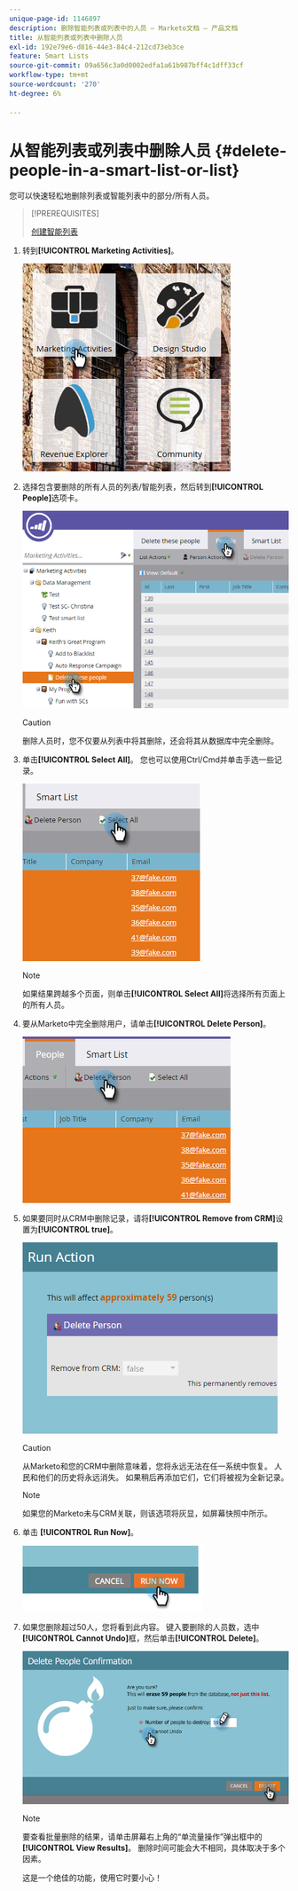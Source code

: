 ```yaml
---
unique-page-id: 1146897
description: 删除智能列表或列表中的人员 — Marketo文档 — 产品文档
title: 从智能列表或列表中删除人员
exl-id: 192e79e6-d816-44e3-84c4-212cd73eb3ce
feature: Smart Lists
source-git-commit: 09a656c3a0d0002edfa1a61b987bff4c1dff33cf
workflow-type: tm+mt
source-wordcount: '270'
ht-degree: 6%

---
```


# 从智能列表或列表中删除人员 {#delete-people-in-a-smart-list-or-list}

您可以快速轻松地删除列表或智能列表中的部分/所有人员。

>[!PREREQUISITES]
>
>[创建智能列表](/help/marketo/product-docs/core-marketo-concepts/smart-lists-and-static-lists/creating-a-smart-list/create-a-smart-list.md)

1. 转到&#x200B;**[!UICONTROL Marketing Activities]**。

   ![](assets/ma-1.png)

1. 选择包含要删除的所有人员的列表/智能列表，然后转到&#x200B;**[!UICONTROL People]**&#x200B;选项卡。

   ![](assets/two-1.png)

   >[!CAUTION]
   >
   >删除人员时，您不仅要从列表中将其删除，还会将其从数据库中完全删除。

1. 单击&#x200B;**[!UICONTROL Select All]**。 您也可以使用Ctrl/Cmd并单击手选一些记录。

   ![](assets/three-1.png)

   >[!NOTE]
   >
   >如果结果跨越多个页面，则单击&#x200B;**[!UICONTROL Select All]**&#x200B;将选择所有页面上的所有人员。

1. 要从Marketo中完全删除用户，请单击&#x200B;**[!UICONTROL Delete Person]**。

   ![](assets/four-1.png)

1. 如果要同时从CRM中删除记录，请将&#x200B;**[!UICONTROL Remove from CRM]**&#x200B;设置为&#x200B;**[!UICONTROL true]**。

   ![](assets/five.png)

   >[!CAUTION]
   >
   >从Marketo和您的CRM中删除意味着，您将永远无法在任一系统中恢复。 人民和他们的历史将永远消失。 如果稍后再添加它们，它们将被视为全新记录。

   >[!NOTE]
   >
   >如果您的Marketo未与CRM关联，则该选项将灰显，如屏幕快照中所示。

1. 单击 **[!UICONTROL Run Now]**。

   ![](assets/image2014-9-24-13-3a0-3a3.png)

1. 如果您删除超过50人，您将看到此内容。 键入要删除的人员数，选中&#x200B;**[!UICONTROL Cannot Undo]**&#x200B;框，然后单击&#x200B;**[!UICONTROL Delete]**。

   ![](assets/seven.png)

   >[!NOTE]
   >
   >要查看批量删除的结果，请单击屏幕右上角的“单流量操作”弹出框中的&#x200B;**[!UICONTROL View Results]**。 删除时间可能会大不相同，具体取决于多个因素。

   这是一个绝佳的功能，使用它时要小心！

